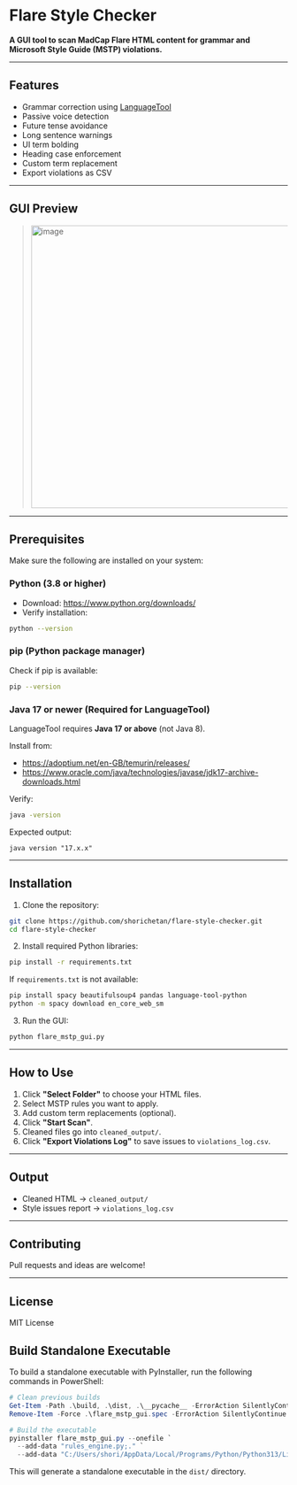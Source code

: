 # Flare Style Checker

**A GUI tool to scan MadCap Flare HTML content for grammar and Microsoft Style Guide (MSTP) violations.**

---

## Features

- Grammar correction using [LanguageTool](https://languagetool.org/)
- Passive voice detection
- Future tense avoidance
- Long sentence warnings
- UI term bolding
- Heading case enforcement
- Custom term replacement
- Export violations as CSV

---

## GUI Preview

> <img width="862" height="511" alt="image" src="https://github.com/user-attachments/assets/8596825a-107b-4887-ab19-9bd5d94748f4" />


---

## Prerequisites

Make sure the following are installed on your system:

### Python (3.8 or higher)
- Download: https://www.python.org/downloads/
- Verify installation:

```bash
python --version
```

### pip (Python package manager)
Check if pip is available:

```bash
pip --version
```

### Java 17 or newer (Required for LanguageTool)

LanguageTool requires **Java 17 or above** (not Java 8).

Install from:
- https://adoptium.net/en-GB/temurin/releases/
- https://www.oracle.com/java/technologies/javase/jdk17-archive-downloads.html

Verify:

```bash
java -version
```

Expected output:
```
java version "17.x.x"
```

---

## Installation

1. Clone the repository:

```bash
git clone https://github.com/shorichetan/flare-style-checker.git
cd flare-style-checker
```

2. Install required Python libraries:

```bash
pip install -r requirements.txt
```

If `requirements.txt` is not available:

```bash
pip install spacy beautifulsoup4 pandas language-tool-python
python -m spacy download en_core_web_sm
```

3. Run the GUI:

```bash
python flare_mstp_gui.py
```

---

## How to Use

1. Click **"Select Folder"** to choose your HTML files.
2. Select MSTP rules you want to apply.
3. Add custom term replacements (optional).
4. Click **"Start Scan"**.
5. Cleaned files go into `cleaned_output/`.
6. Click **"Export Violations Log"** to save issues to `violations_log.csv`.

---

## Output

- Cleaned HTML → `cleaned_output/`
- Style issues report → `violations_log.csv`

---

## Contributing

Pull requests and ideas are welcome!

---

## License

MIT License


## Build Standalone Executable

To build a standalone executable with PyInstaller, run the following commands in PowerShell:

```powershell
# Clean previous builds
Get-Item -Path .\build, .\dist, .\__pycache__ -ErrorAction SilentlyContinue | Remove-Item -Recurse -Force
Remove-Item -Force .\flare_mstp_gui.spec -ErrorAction SilentlyContinue

# Build the executable
pyinstaller flare_mstp_gui.py --onefile `
  --add-data "rules_engine.py;." `
  --add-data "C:/Users/shori/AppData/Local/Programs/Python/Python313/Lib/site-packages/en_core_web_sm;en_core_web_sm"
```

This will generate a standalone executable in the `dist/` directory.
